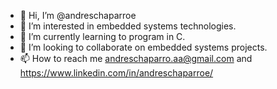 - 👋 Hi, I’m @andreschaparroe
- 👀 I’m interested in embedded systems technologies.
- 🌱 I’m currently learning to program in C.
- 💞️ I’m looking to collaborate on embedded systems projects.
- 📫 How to reach me andreschaparro.aa@gmail.com and https://www.linkedin.com/in/andreschaparroe/

<!---
andreschaparroe/andreschaparroe is a ✨ special ✨ repository because its `README.md` (this file) appears on your GitHub profile.
You can click the Preview link to take a look at your changes.
--->
